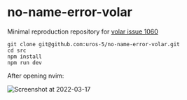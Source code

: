 # no-name-error-volar
Minimal reproduction repository for [volar issue 1060](https://github.com/johnsoncodehk/volar/issues/1060)

```
git clone git@github.com:uros-5/no-name-error-volar.git
cd src
npm install
npm run dev
```

After opening nvim:

![Screenshot at 2022-03-17](https://user-images.githubusercontent.com/59397844/158795626-23f85f72-96d8-493b-bb0f-7a9bd51fd8b2.png)
